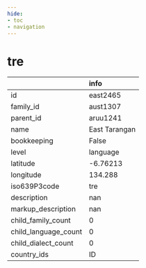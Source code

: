 ```yaml
---
hide:
- toc
- navigation
---
```

# tre
|                      | info          |
|:---------------------|:--------------|
| id                   | east2465      |
| family_id            | aust1307      |
| parent_id            | aruu1241      |
| name                 | East Tarangan |
| bookkeeping          | False         |
| level                | language      |
| latitude             | -6.76213      |
| longitude            | 134.288       |
| iso639P3code         | tre           |
| description          | nan           |
| markup_description   | nan           |
| child_family_count   | 0             |
| child_language_count | 0             |
| child_dialect_count  | 0             |
| country_ids          | ID            |